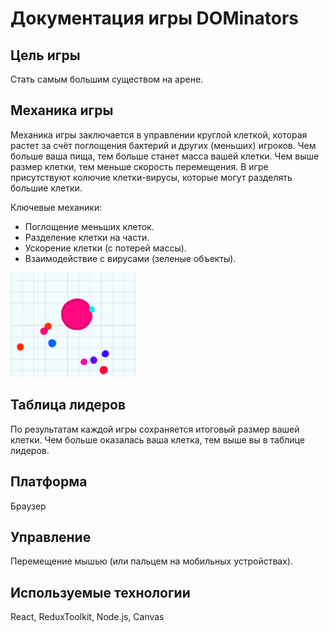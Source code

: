 # Документация игры DOMinators

## Цель игры
Стать самым большим существом на арене.

## Механика игры

Механика игры заключается в управлении круглой клеткой, которая растет за счёт поглощения бактерий и других (меньших) игроков. Чем больше ваша пища, тем больше станет масса вашей клетки. Чем выше размер клетки, тем меньше скорость перемещения. В игре присутствуют колючие клетки-вирусы, которые могут разделять большие клетки.

Ключевые механики:

* Поглощение меньших клеток.
* Разделение клетки на части.
* Ускорение клетки (с потерей массы).
* Взаимодействие с вирусами (зеленые объекты).

<img src="bacterium.png" width="200"/>

## Таблица лидеров

По результатам каждой игры сохраняется итоговый размер вашей клетки. Чем больше оказалась ваша клетка, тем выше вы в таблице лидеров.

## Платформа

Браузер

## Управление

Перемещение мышью (или пальцем на мобильных устройствах).

## Используемые технологии

React, ReduxToolkit, Node.js, Canvas
